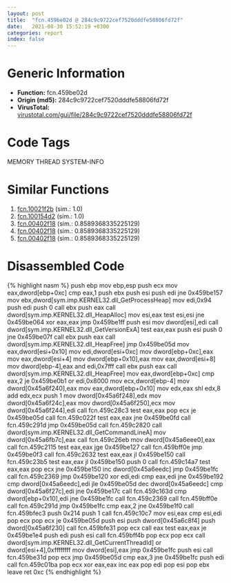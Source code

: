 ```yaml
---
layout: post
title:  "fcn.459be02d @ 284c9c9722cef7520dddfe58806fd72f"
date:   2021-08-30 15:52:19 +0300
categories: report
index: false
---
```


# Generic Information
- **Function:** fcn.459be02d
- **Origin (md5):** 284c9c9722cef7520dddfe58806fd72f
- **VirusTotal:** [virustotal.com/gui/file/284c9c9722cef7520dddfe58806fd72f][virustotal_ref]

# Code Tags
<span class="tag" id="MEMORY">MEMORY</span>
<span class="tag" id="THREAD">THREAD</span>
<span class="tag" id="SYSTEM-INFO">SYSTEM-INFO</span>


# Similar Functions

1. [fcn.10021f2b][similar_1_ref] (sim.: 1.0)
2. [fcn.100154d2][similar_2_ref] (sim.: 1.0)
3. [fcn.00402f18][similar_3_ref] (sim.: 0.8589368335225129)
4. [fcn.00402f18][similar_4_ref] (sim.: 0.8589368335225129)
5. [fcn.00402f18][similar_5_ref] (sim.: 0.8589368335225129)


# Disassembled Code

{% highlight nasm %}
push ebp
mov ebp,esp
push ecx
mov eax,dword[ebp+0xc]
cmp eax,1
push ebx
push esi
push edi
jne 0x459be157
mov ebx,dword[sym.imp.KERNEL32.dll_GetProcessHeap]
mov edi,0x94
push edi
push 0
call ebx
push eax
call dword[sym.imp.KERNEL32.dll_HeapAlloc]
mov esi,eax
test esi,esi
jne 0x459be064
xor eax,eax
jmp 0x459be1ff
push esi
mov dword[esi],edi
call dword[sym.imp.KERNEL32.dll_GetVersionExA]
test eax,eax
push esi
push 0
jne 0x459be07f
call ebx
push eax
call dword[sym.imp.KERNEL32.dll_HeapFree]
jmp 0x459be05d
mov eax,dword[esi+0x10]
mov edi,dword[esi+0xc]
mov dword[ebp+0xc],eax
mov eax,dword[esi+4]
mov dword[ebp+0x10],eax
mov eax,dword[esi+8]
mov dword[ebp-4],eax
and edi,0x7fff
call ebx
push eax
call dword[sym.imp.KERNEL32.dll_HeapFree]
mov eax,dword[ebp+0xc]
cmp eax,2
je 0x459be0b1
or edi,0x8000
mov ecx,dword[ebp-4]
mov dword[0x45a6f240],eax
mov eax,dword[ebp+0x10]
mov edx,eax
shl edx,8
add edx,ecx
push 1
mov dword[0x45a6f248],edx
mov dword[0x45a6f24c],eax
mov dword[0x45a6f250],ecx
mov dword[0x45a6f244],edi
call fcn.459c28c3
test eax,eax
pop ecx
je 0x459be05d
call fcn.459c022f
test eax,eax
jne 0x459be0fd
call fcn.459c291d
jmp 0x459be05d
call fcn.459c2820
call dword[sym.imp.KERNEL32.dll_GetCommandLineA]
mov dword[0x45a6fb7c],eax
call fcn.459c26eb
mov dword[0x45a6eee0],eax
call fcn.459c2115
test eax,eax
jge 0x459be127
call fcn.459bff0e
jmp 0x459be0f3
call fcn.459c2632
test eax,eax
jl 0x459be150
call fcn.459c23b5
test eax,eax
jl 0x459be150
push 0
call fcn.459c14a7
test eax,eax
pop ecx
jne 0x459be150
inc dword[0x45a6eedc]
jmp 0x459be1fc
call fcn.459c2369
jmp 0x459be120
xor edi,edi
cmp eax,edi
jne 0x459be192
cmp dword[0x45a6eedc],edi
jle 0x459be05d
dec dword[0x45a6eedc]
cmp dword[0x45a6f27c],edi
jne 0x459be17c
call fcn.459c163d
cmp dword[ebp+0x10],edi
jne 0x459be1fc
call fcn.459c2369
call fcn.459bff0e
call fcn.459c291d
jmp 0x459be1fc
cmp eax,2
jne 0x459be1f0
call fcn.459bfec3
push 0x214
push 1
call fcn.459c10c7
mov esi,eax
cmp esi,edi
pop ecx
pop ecx
je 0x459be05d
push esi
push dword[0x45a6c8f4]
push dword[0x45a6f230]
call fcn.459bfe31
pop ecx
call eax
test eax,eax
je 0x459be1e4
push edi
push esi
call fcn.459bff4b
pop ecx
pop ecx
call dword[sym.imp.KERNEL32.dll_GetCurrentThreadId]
or dword[esi+4],0xffffffff
mov dword[esi],eax
jmp 0x459be1fc
push esi
call fcn.459be31d
pop ecx
jmp 0x459be05d
cmp eax,3
jne 0x459be1fc
push edi
call fcn.459c01ba
pop ecx
xor eax,eax
inc eax
pop edi
pop esi
pop ebx
leave
ret 0xc
{% endhighlight %}


[similar_1_ref]: /report/fcn.10021f2b@481b545f5c18f2fce1caac67ddc419e8
[similar_2_ref]: /report/fcn.100154d2@4c3818fdf32d89a09257dbc9d3e142ea
[similar_3_ref]: /report/fcn.00402f18@50dd9b171f3df06f8ac5a3a1a47f5721
[similar_4_ref]: /report/fcn.00402f18@3a780067b4fcdbc523bd6f0e3b89f181
[similar_5_ref]: /report/fcn.00402f18@06689e718004fe3ee3bfc132b456240e
[virustotal_ref]: https://www.virustotal.com/gui/file/284c9c9722cef7520dddfe58806fd72f